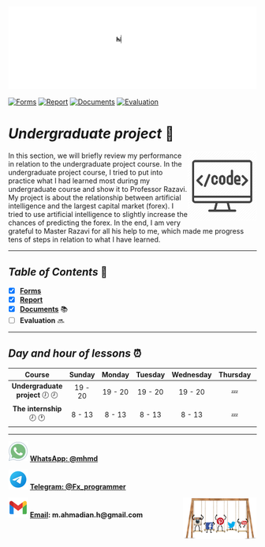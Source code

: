![banner](https://github.com/m-ahmadian-h/PNU_3991_AR/blob/main/gif/banner.gif)

[![Forms](https://img.shields.io/badge/Forms-100-blue)](https://github.com/m-ahmadian-h/PNU_3991_AR/tree/main/Courses/Undergraduate%20Project/Forms)
[![Report](https://img.shields.io/badge/Report-100-blue)](https://github.com/m-ahmadian-h/PNU_3991_AR/blob/main/Courses/Undergraduate%20Project/Report.pdf)
[![Documents](https://img.shields.io/badge/Documents-100-blue)](https://github.com/m-ahmadian-h/PNU_3991_AR/tree/main/Courses/Undergraduate%20Project/Documents)
[![Evaluation](https://img.shields.io/badge/Evaluation-0-red)]()

# _Undergraduate project_ :wave: 
<img src="https://github.com/m-ahmadian-h/PNU_3991_AR/blob/main/img/banner.png" align="right"  width="140" />
In this section, we will briefly review my performance in relation to the undergraduate project course.
In the undergraduate project course, I tried to put into practice what I had learned most during my undergraduate course and show it to Professor Razavi. My project is about the relationship between artificial intelligence and the largest capital market (forex). I tried to use artificial intelligence to slightly increase the chances of predicting the forex.
In the end, I am very grateful to Master Razavi for all his help to me, which made me progress tens of steps in relation to what I have learned.

***

## _Table of Contents_ :mag_right:
* [x] __[Forms](https://github.com/m-ahmadian-h/PNU_3991_AR/tree/main/Courses/Undergraduate%20Project/Forms)__
* [x] __[Report](https://github.com/m-ahmadian-h/PNU_3991_AR/blob/main/Courses/Undergraduate%20Project/Report.pdf)__  
* [x] __[Documents](https://github.com/m-ahmadian-h/PNU_3991_AR/tree/main/Courses/Undergraduate%20Project/Documents)__ :books:
* [ ] __Evaluation__ :soon:

***

## _Day and hour of lessons_ :alarm_clock:

|Course                                       |Sunday |Monday |Tuesday|Wednesday|Thursday|Friday|Saturday|
|:-------------------------------------------:|:-----:|:-----:|:-----:|:-------:|:------:|:----:|:------:|
|__Undergraduate project__   :clock7: :clock8:|19 - 20|19 - 20|19 - 20|19 - 20  |:zzz:   |:zzz: |19 - 20 |
|__The internship__   :clock8: :clock1:       |8 - 13 |8 - 13 |8 - 13 |8 - 13   |:zzz:   |:zzz: |8 - 13  |

***
![whatsapp](https://github.com/m-ahmadian-h/PNU_3991_AR/blob/main/img/whatsapp.svg)  __[WhatsApp: @mhmd](https://wa.me/+989215166403)__ 

![telegram](https://github.com/m-ahmadian-h/PNU_3991_AR/blob/main/img/telegram.svg)  __[Telegram: @Fx_programmer](https://telegram.me/Fx_programmer)__

![gmail](https://github.com/m-ahmadian-h/PNU_3991_AR/blob/main/img/gmail.svg)  __[Email](mailto:m.ahmadian.h@gmail.com): m.ahmadian.h@gmail.com__
<img src="https://github.com/m-ahmadian-h/PNU_3991_AR/blob/main/gif/04.gif" align="right" width="150" />

